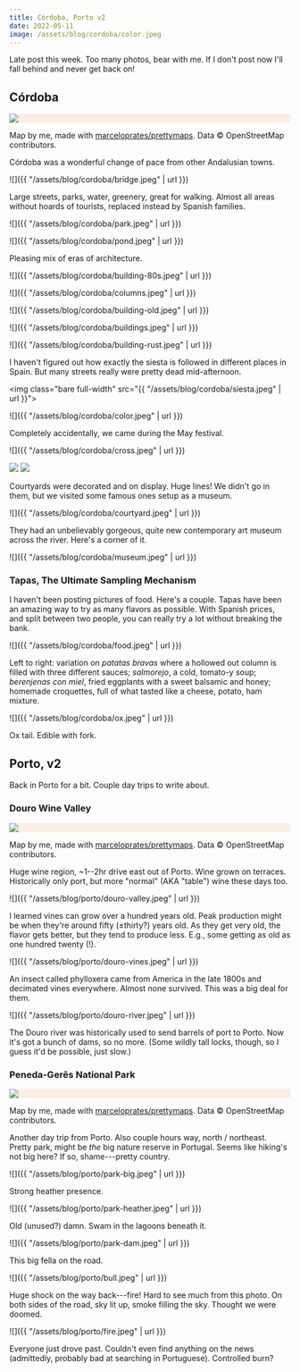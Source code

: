 ```yaml
---
title: Córdoba, Porto v2
date: 2022-05-11
image: /assets/blog/cordoba/color.jpeg
---
```


Late post this week. Too many photos, bear with me. If I don't post now I'll fall behind and never get back on!

## Córdoba

<div style="background-color: #FCEEE1" class="full-width mt5 mb4">
<img class="content-width" src="{{ "/assets/blog/cordoba/cordoba-spain-6-r3500.jpg" | url }}">
</div>

<p class="full-width pr2 pr3-ns figcaption attribution mb5">
Map by me, made with <a href="https://github.com/marceloprates/prettymaps/">marceloprates/prettymaps</a>. Data &copy; OpenStreetMap contributors.
</p>

Córdoba was a wonderful change of pace from other Andalusian towns.

![]({{ "/assets/blog/cordoba/bridge.jpeg" | url }})

Large streets, parks, water, greenery, great for walking.
Almost all areas without hoards of tourists, replaced instead by Spanish families.

![]({{ "/assets/blog/cordoba/park.jpeg" | url }})

![]({{ "/assets/blog/cordoba/pond.jpeg" | url }})

Pleasing mix of eras of architecture.

![]({{ "/assets/blog/cordoba/building-80s.jpeg" | url }})

![]({{ "/assets/blog/cordoba/columns.jpeg" | url }})

![]({{ "/assets/blog/cordoba/building-old.jpeg" | url }})

![]({{ "/assets/blog/cordoba/buildings.jpeg" | url }})

![]({{ "/assets/blog/cordoba/building-rust.jpeg" | url }})


I haven't figured out how exactly the siesta is followed in different places in Spain. But many streets really were pretty dead mid-afternoon.

<img class="bare full-width" src="{{ "/assets/blog/cordoba/siesta.jpeg" | url }}">

![]({{ "/assets/blog/cordoba/color.jpeg" | url }})

Completely accidentally, we came during the May festival.

![]({{ "/assets/blog/cordoba/cross.jpeg" | url }})

<div class="flex mv4">
<img src="{{ "/assets/blog/cordoba/mayo-night.jpeg" | url }}" class="bare mh2 flex-auto">
<img src="{{ "/assets/blog/cordoba/mayo-day.jpeg" | url }}" class="bare mh2 flex-auto">
</div>


Courtyards were decorated and on display. Huge lines! We didn't go in them, but we visited some famous ones setup as a museum.

![]({{ "/assets/blog/cordoba/courtyard.jpeg" | url }})

They had an unbelievably gorgeous, quite new contemporary art museum across the river. Here's a corner of it.

![]({{ "/assets/blog/cordoba/museum.jpeg" | url }})

### Tapas, The Ultimate Sampling Mechanism

I haven't been posting pictures of food. Here's a couple. Tapas have been an amazing way to try as many flavors as possible. With Spanish prices, and split between two people, you can really try a lot without breaking the bank.

![]({{ "/assets/blog/cordoba/food.jpeg" | url }})

<p class="figcaption">Left to right: variation on <i>patatas bravas</i> where a hollowed out column is filled with three different sauces; <i>salmorejo</i>, a cold, tomato-y soup; <i>berenjenas con miel</i>, fried eggplants with a sweet balsamic and honey; homemade croquettes, full of what tasted like a cheese, potato, ham mixture.</p>

![]({{ "/assets/blog/cordoba/ox.jpeg" | url }})

<p class="figcaption">Ox tail. Edible with fork.</p>

## Porto, v2

Back in Porto for a bit. Couple day trips to write about.

### Douro Wine Valley

<div style="background-color: #FCEEE1" class="full-width mt5 mb4">
<img class="content-width" src="{{ "/assets/blog/porto/douro-portugal-2-perimeter.jpg" | url }}">
</div>

<p class="full-width pr2 pr3-ns figcaption attribution mb5">
Map by me, made with <a href="https://github.com/marceloprates/prettymaps/">marceloprates/prettymaps</a>. Data &copy; OpenStreetMap contributors.
</p>

Huge wine region, ~1--2hr drive east out of Porto. Wine grown on terraces. Historically only port, but more "normal" (AKA "table") wine these days too.

![]({{ "/assets/blog/porto/douro-valley.jpeg" | url }})

I learned vines can grow over a hundred years old. Peak production might be when they're around fifty (±thirty?) years old. As they get very old, the flavor gets better, but they tend to produce less. E.g., some getting as old as one hundred twenty (!).


![]({{ "/assets/blog/porto/douro-vines.jpeg" | url }})

An insect called phylloxera came from America in the late 1800s and decimated vines everywhere. Almost none survived. This was a big deal for them.

![]({{ "/assets/blog/porto/douro-river.jpeg" | url }})

The Douro river was historically used to send barrels of port to Porto. Now it's got a bunch of dams, so no more. (Some wildly tall locks, though, so I guess it'd be possible, just slow.)

###  Peneda-Gerês National Park

<div style="background-color: #FCEEE1" class="full-width mt5 mb4">
<img class="content-width" src="{{ "/assets/blog/porto/peneda-geres-national-park-portugal-4-perimeter.jpg" | url }}">
</div>

<p class="full-width pr2 pr3-ns figcaption attribution mb5">
Map by me, made with <a href="https://github.com/marceloprates/prettymaps/">marceloprates/prettymaps</a>. Data &copy; OpenStreetMap contributors.
</p>

Another day trip from Porto. Also couple hours way, north / northeast. Pretty park, might be _the_ big nature reserve in Portugal. Seems like hiking's not big here? If so, shame---pretty country.

![]({{ "/assets/blog/porto/park-big.jpeg" | url }})

Strong heather presence.

![]({{ "/assets/blog/porto/park-heather.jpeg" | url }})

Old (unused?) damn. Swam in the lagoons beneath it.

![]({{ "/assets/blog/porto/park-dam.jpeg" | url }})

This big fella on the road.

![]({{ "/assets/blog/porto/bull.jpeg" | url }})

Huge shock on the way back---fire! Hard to see much from this photo. On both sides of the road, sky lit up, smoke filling the sky. Thought we were doomed.

![]({{ "/assets/blog/porto/fire.jpeg" | url }})

Everyone just drove past. Couldn't even find anything on the news (admittedly, probably bad at searching in Portuguese). Controlled burn?
